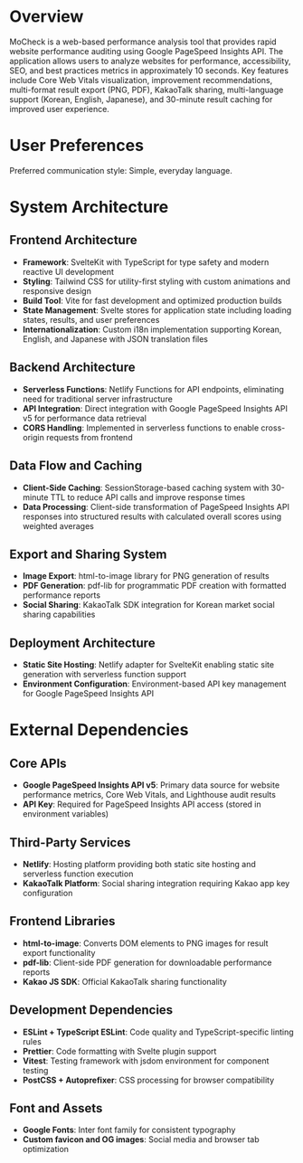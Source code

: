 # Overview

MoCheck is a web-based performance analysis tool that provides rapid website performance auditing using Google PageSpeed Insights API. The application allows users to analyze websites for performance, accessibility, SEO, and best practices metrics in approximately 10 seconds. Key features include Core Web Vitals visualization, improvement recommendations, multi-format result export (PNG, PDF), KakaoTalk sharing, multi-language support (Korean, English, Japanese), and 30-minute result caching for improved user experience.

# User Preferences

Preferred communication style: Simple, everyday language.

# System Architecture

## Frontend Architecture
- **Framework**: SvelteKit with TypeScript for type safety and modern reactive UI development
- **Styling**: Tailwind CSS for utility-first styling with custom animations and responsive design
- **Build Tool**: Vite for fast development and optimized production builds
- **State Management**: Svelte stores for application state including loading states, results, and user preferences
- **Internationalization**: Custom i18n implementation supporting Korean, English, and Japanese with JSON translation files

## Backend Architecture
- **Serverless Functions**: Netlify Functions for API endpoints, eliminating need for traditional server infrastructure
- **API Integration**: Direct integration with Google PageSpeed Insights API v5 for performance data retrieval
- **CORS Handling**: Implemented in serverless functions to enable cross-origin requests from frontend

## Data Flow and Caching
- **Client-Side Caching**: SessionStorage-based caching system with 30-minute TTL to reduce API calls and improve response times
- **Data Processing**: Client-side transformation of PageSpeed Insights API responses into structured results with calculated overall scores using weighted averages

## Export and Sharing System
- **Image Export**: html-to-image library for PNG generation of results
- **PDF Generation**: pdf-lib for programmatic PDF creation with formatted performance reports
- **Social Sharing**: KakaoTalk SDK integration for Korean market social sharing capabilities

## Deployment Architecture
- **Static Site Hosting**: Netlify adapter for SvelteKit enabling static site generation with serverless function support
- **Environment Configuration**: Environment-based API key management for Google PageSpeed Insights API

# External Dependencies

## Core APIs
- **Google PageSpeed Insights API v5**: Primary data source for website performance metrics, Core Web Vitals, and Lighthouse audit results
- **API Key**: Required for PageSpeed Insights API access (stored in environment variables)

## Third-Party Services
- **Netlify**: Hosting platform providing both static site hosting and serverless function execution
- **KakaoTalk Platform**: Social sharing integration requiring Kakao app key configuration

## Frontend Libraries
- **html-to-image**: Converts DOM elements to PNG images for result export functionality
- **pdf-lib**: Client-side PDF generation for downloadable performance reports
- **Kakao JS SDK**: Official KakaoTalk sharing functionality

## Development Dependencies
- **ESLint + TypeScript ESLint**: Code quality and TypeScript-specific linting rules
- **Prettier**: Code formatting with Svelte plugin support
- **Vitest**: Testing framework with jsdom environment for component testing
- **PostCSS + Autoprefixer**: CSS processing for browser compatibility

## Font and Assets
- **Google Fonts**: Inter font family for consistent typography
- **Custom favicon and OG images**: Social media and browser tab optimization